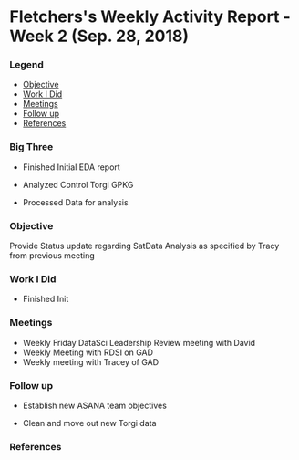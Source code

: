 # Fletchers's Weekly Activity Report - Week 2  (Sep. 28, 2018)
### Legend
- [Objective](#objective)
- [Work I Did](#work-i-did)
- [Meetings](#meetings)
- [Follow up](#follow-up)
- [References](#references)

### Big Three

- Finished Initial EDA report

- Analyzed Control Torgi GPKG

- Processed Data for analysis

### Objective
Provide Status update regarding SatData Analysis as specified by Tracy from previous meeting 

### Work I Did

- Finished Init

### Meetings
 - Weekly Friday DataSci Leadership Review meeting with David
 - Weekly Meeting with RDSI on GAD
 - Weekly meeting with Tracey of GAD 


### Follow up

- Establish new ASANA team objectives

- Clean and move out new Torgi data

### References
